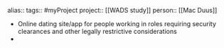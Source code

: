 alias:: 
tags:: #myProject 
project:: [[WADS study]] 
person:: [[Mac Duus]]

- Online dating site/app for people working in roles requiring security clearances and other legally restrictive considerations
-